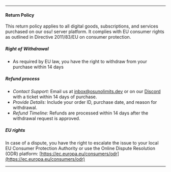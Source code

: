 <!---
ICON=fa-solid fa-rotate-left
ROUTE=return-policy
SHORT=Return Policy
TITLE=Return Policy
NAVBAR=false
FOOTER=true
BEHINDLOGIN=true
-->
* * *

#### Return Policy

This return policy applies to all digital goods, subscriptions, and services purchased on our osu! server platform. It complies with EU consumer rights as outlined in Directive 2011/83/EU on consumer protection.

##### Right of Withdrawal
- As required by EU law, you have the right to withdraw from your purchase within 14 days

##### Refund process
- *Contact Support:* Email us at [inbox@osunolimits.dev](inbox@osunolimits.dev) or on our [Discord](https://discord.gg/8Zv6r3Q) with a ticket within 14 days of purchase.
- *Provide Details:* Include your order ID, purchase date, and reason for withdrawal.
- *Refund Timeline:* Refunds are processed within 14 days after the withdrawal request is approved.

##### EU rights
In case of a dispute, you have the right to escalate the issue to your local EU Consumer Protection Authority or use the Online Dispute Resolution (ODR) platform: [https://ec.europa.eu/consumers/odr](https://ec.europa.eu/consumers/odr)

* * *